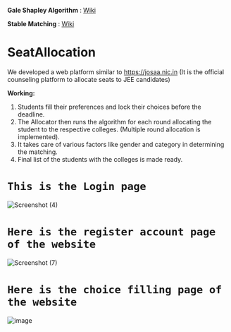 **Gale Shapley Algorithm** : [Wiki](https://en.wikipedia.org/wiki/Gale%E2%80%93Shapley_algorithm)

**Stable Matching** : [Wiki](https://en.wikipedia.org/wiki/Stable_marriage_problem)

# SeatAllocation

We developed a web platform similar to https://josaa.nic.in 
(It is the official counseling platform to allocate seats to JEE candidates)

**Working:**

1. Students fill their preferences and lock their choices before the deadline.
2. The Allocator then runs the algorithm for each round allocating the student to the respective colleges. (Multiple round allocation is implemented).
3. It takes care of various factors like gender and category in determining the matching.
4. Final list of the students with the colleges is made ready.

# `This is the Login page`
![Screenshot (4)](https://user-images.githubusercontent.com/72252670/126107038-1bdb5901-9b61-4660-bea0-14189691d30b.png)


# `Here is the register account page of the website`
![Screenshot (7)](https://user-images.githubusercontent.com/72252670/126107062-8b540e0e-54ae-40e2-acdc-72548fcb148c.png)

# `Here is the choice filling page of the website`
![image](https://user-images.githubusercontent.com/72252670/126110790-c8423c0f-1dfb-4bce-b911-778eb4d47d13.png)
